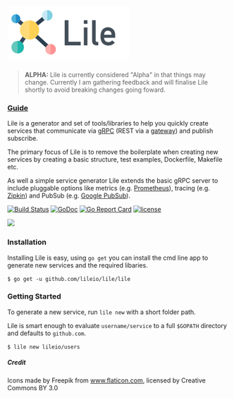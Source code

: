 # ![logo](https://raw.githubusercontent.com/lileio/lile/docs/lile.png)

> **ALPHA:** Lile is currently considered "Alpha" in that things may change. Currently I am gathering feedback and will finalise Lile shortly to avoid breaking changes going foward.

### [Guide](https://lileio.gitbooks.io/lile-user-guide/)

Lile is a generator and set of tools/libraries to help you quickly create services  that communicate via [gRPC](grpc.io) (REST via a [gateway](https://github.com/grpc-ecosystem/grpc-gateway)) and publish subscribe.

The primary focus of Lile is to remove the boilerplate when creating new services by creating a basic structure, test examples, Dockerfile, Makefile etc.

As well a simple service generator Lile extends the basic gRPC server to include pluggable options like metrics (e.g. [Prometheus](prometheus.io)), tracing (e.g. [Zipkin](zipkin.io)) and PubSub (e.g. [Google PubSub](https://cloud.google.com/pubsub/docs/overview)).

[![Build Status](https://travis-ci.org/lileio/lile.svg?branch=master)](https://travis-ci.org/lileio/lile) [![GoDoc](https://godoc.org/github.com/lileio/lile?status.svg)](https://godoc.org/github.com/lileio/lile) [![Go Report Card](https://goreportcard.com/badge/github.com/lileio/lile)](https://goreportcard.com/report/github.com/lileio/lile) [![license](https://img.shields.io/github/license/mashape/apistatus.svg)]()

![](https://dl.dropboxusercontent.com/s/z91on1e6x2k9gvj/2017-06-15%2012.04.45.gif?dl=0)

### Installation

Installing Lile is easy, using `go get` you can install the cmd line app to generate new services and the required libaries.

```
$ go get -u github.com/lileio/lile/lile
```

### Getting Started

To generate a new service, run `lile new` with a short folder path. 

Lile is smart enough to evaluate `username/service` to a full `$GOPATH` directory and defaults to `github.com`.

```
$ lile new lileio/users
```

##### Credit
Icons made by Freepik from www.flaticon.com, licensed by Creative Commons BY 3.0